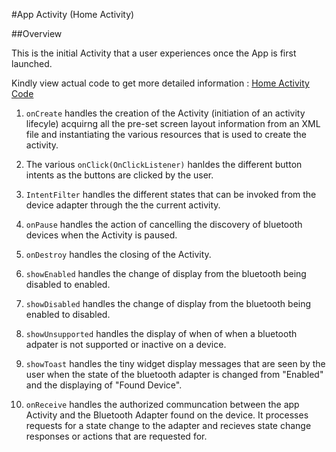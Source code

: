#App Activity (Home Activity)

##Overview

This is the initial Activity that a user experiences once the App is first launched.

Kindly view actual code to get more detailed information : 
[Home Activity Code](https://github.com/hoffmannmatheus/pireworks/blob/master/src/app/pireworks/app/src/main/java/com/pireworks/app/pireworks/HomeActivity.java)

1. `onCreate` handles the creation of the Activity (initiation of an activity lifecyle) acquirng  all the pre-set screen layout information from an XML file and instantiating the various resources that is used to create the activity.

2. The various `onClick(OnClickListener)` hanldes the different button intents as the buttons are clicked by the user.

3. `IntentFilter` handles the different states that can be invoked from the device adapter through the the current activity.

4. `onPause` handles the action of cancelling the discovery of bluetooth devices when the Activity is paused.

5. `onDestroy` handles the closing of the Activity.

6. `showEnabled`  handles the change of display from the bluetooth being disabled to enabled.

7. `showDisabled`  handles the change of display from the bluetooth being enabled to disabled.

8. `showUnsupported` handles the display of when of when a bluetooth adpater is not supported or inactive on a device.

9. `showToast` handles the tiny widget display messages that are seen by the user when the state of the bluetooth adapter is changed from "Enabled" and the displaying of "Found Device".

10. `onReceive` handles the authorized communcation between the app Activity and the Bluetooth Adapter found on the device. It processes requests for a state change to the adapter and recieves state change responses or actions that are requested for.
